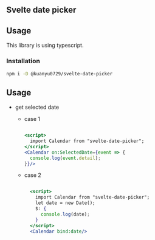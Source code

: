 ## Svelte date picker

## Usage

This library is using typescript.

### Installation

```bash
npm i -D @kuanyu0729/svelte-date-picker
```

## Usage

- get selected date

  - case 1

    ```jsx

    <script>
      import Calendar from "svelte-date-picker";
    </script>
    <Calendar on:SelectedDate={event => {
      console.log(event.detail);
    }}/>
    ```

  - case 2

    ```jsx

      <script>
        import Calendar from "svelte-date-picker";
        let date = new Date();
        $: {
          console.log(date);
        }
      </script>
      <Calendar bind:date/>
      ```
